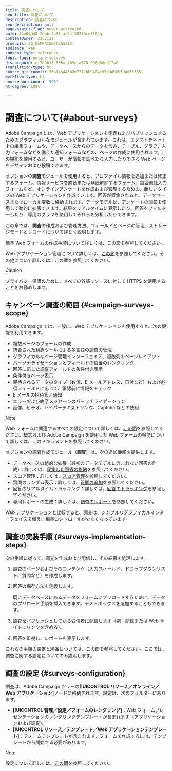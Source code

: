 ```yaml
---
title: 調査について
seo-title: 調査について
description: 調査について
seo-description: null
page-status-flag: never-activated
uuid: 31a07a48-2ebb-4b51-ae24-382f3ce3f04a
contentOwner: sauviat
products: SG_CAMPAIGN/CLASSIC
audience: web
content-type: reference
topic-tags: online-surveys
discoiquuid: ef7d9b16-506a-409c-a578-000b88cd17a2
translation-type: ht
source-git-commit: 70b143445b2e77128b9404e35d96b39694d55335
workflow-type: ht
source-wordcount: '599'
ht-degree: 100%

---
```



# 調査について{#about-surveys}

Adobe Campaign には、Web アプリケーションを定義およびパブリッシュするためのグラフィカルなモジュールが含まれています。これは、エクストラネット上の編集フォームや、データベースからのデータを含み、テーブル、グラフ、入力フォームなどを備えた通知フォームなどの、ページの作成に使用されます。この機能を使用すると、ユーザーが情報を調べたり入力したりできる Web ページをデザインおよび投稿できます。

オプションの&#x200B;**調査**&#x200B;モジュールを使用すると、プロファイル情報を追加または修正するフォーム、情報サービスを購読または購読解除するフォーム、競合他社入力フォームなど、オンラインアンケートを作成および管理するための、新しいタイプの Web アプリケーションを作成できます。回答が収集されると、データベースまたはローカル変数に格納されます。データモデルは、アンケートの回答を使用して動的に拡張できます。結果をリアルタイムに表示したり、回答をフィルターしたり、専用のグラフを使用してそれらを分析したりできます。

この章では、**調査**&#x200B;の作成および管理方法、フィールドとページの管理、ストレージモードとレコードについて詳しく説明します。

標準 Web フォームの作成手順について詳しくは、[この節](../../web/using/about-web-forms.md)を参照してください。

Web アプリケーション管理について詳しくは、[この節](../../web/using/about-web-applications.md)を参照してください。その他について詳しくは、この章を参照してください。

>[!CAUTION]
>
>プライバシー保護のために、すべての外部リソースに対して HTTPS を使用することをお勧めします。

## キャンペーン調査の範囲 {#campaign-surveys-scope}

Adobe Campaign では、一般に、Web アプリケーションを使用すると、次の機能を利用できます。

* 複数ページのフォームの作成
* 統合された翻訳ツールによる多言語の調査の管理
* グラフィカルなページ管理インターフェイス、複数列のページレイアウト
* パーソナライゼーションとフィールドの位置のレンダリング
* 回答に応じた調査フィールドの条件付き表示
* 条件付きページ表示
* 期待されるデータのタイプ（数値、E メールアドレス、日付など）および必須フィールドに応じて、承認前に情報をチェック
* E メールの招待状／通知
* エラーおよび終了メッセージのパーソナライゼーション
* 画像、ビデオ、ハイパーテキストリンク、Captcha などの使用

>[!NOTE]
>
>Web フォームに関連するすべての設定について詳しくは、[この節](../../web/using/about-web-forms.md)を参照してください。概念および Adobe Campaign を使用した Web フォームの機能について詳しくは、このドキュメントを参照してください。

オプションの調査作成モジュール（**調査**）は、次の追加機能を提供します。

* データベースの動的な拡張（最初のデータモデルに含まれない回答の作成）：詳しくは、[収集した回答の格納](../../web/using/managing-answers.md#storing-collected-answers)を参照してください。
* スコア管理：詳しくは、[スコア管理](../../web/using/managing-answers.md#score-management)を参照してください。
* 質問のランダム表示：詳しくは、[質問の追加](../../web/using/building-a-survey.md#adding-questions)を参照してください。
* 回答のリアルタイムトラッキング：詳しくは、[回答のトラッキング](../../web/using/publish--track-and-use-collected-data.md#response-tracking)を参照してください。
* 専用レポートの生成：詳しくは、[調査のレポート](../../web/using/publish--track-and-use-collected-data.md#reports-on-surveys)を参照してください。

Web アプリケーションと比較すると、調査は、シンプルなグラフィカルインターフェイスを備え、編集コントロールが少なくなっています。

## 調査の実装手順 {#surveys-implementation-steps}

次の手順に従って、調査を作成および配信し、その結果を処理します。

1. 調査のページおよびそのコンテンツ（入力フィールド、ドロップダウンリスト、質問など）を作成します。
1. 回答の保存方法を定義します。

   既にデータベースにあるデータをフォームにプリロードするために、データのプリロード手順を挿入できます。テストボックスを追加することもできます。

1. 調査をパブリッシュしてから受信者に配信します（例：配信または Web サイトにリンクを含める）。
1. 回答を監視し、レポートを表示します。

これらの手順の設定と順番については、[この節](../../web/using/about-web-forms.md)を参照してください。ここでは、調査に関する設定についてのみ説明します。

## 調査の設定 {#surveys-configuration}

調査は、Adobe Campaign ツリーの&#x200B;**[!UICONTROL リソース／オンライン／Web アプリケーション]**&#x200B;ノードに格納されます。設定は、次のフォルダーにあります。

* **[!UICONTROL 管理／設定／フォームのレンダリング]**：Web フォームプレゼンテーションのレンダリングテンプレートが含まれます（アプリケーションおよび調査）。
* **[!UICONTROL リソース／テンプレート／Web アプリケーションテンプレート]**：フォームテンプレートが含まれます。フォームを作成するには、テンプレートから開始する必要があります。

>[!NOTE]
>
>設定について詳しくは、[この節](../../web/using/about-web-forms.md)を参照してください。

